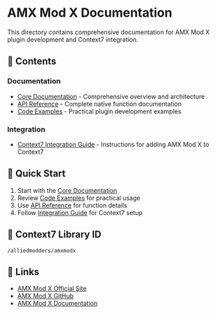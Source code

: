 # AMX Mod X Documentation

This directory contains comprehensive documentation for AMX Mod X plugin development and Context7 integration.

## 📁 Contents

### Documentation
- [Core Documentation](documentation/amxmodx_context7_documentation.md) - Comprehensive overview and architecture
- [API Reference](documentation/amxmodx_api_reference.md) - Complete native function documentation
- [Code Examples](documentation/amxmodx_code_examples.md) - Practical plugin development examples

### Integration
- [Context7 Integration Guide](integration/context7_integration_guide.md) - Instructions for adding AMX Mod X to Context7

## 🚀 Quick Start

1. Start with the [Core Documentation](documentation/amxmodx_context7_documentation.md)
2. Review [Code Examples](documentation/amxmodx_code_examples.md) for practical usage
3. Use [API Reference](documentation/amxmodx_api_reference.md) for function details
4. Follow [Integration Guide](integration/context7_integration_guide.md) for Context7 setup

## 📖 Context7 Library ID

`/alliedmodders/amxmodx`

## 🔗 Links

- [AMX Mod X Official Site](https://www.amxmodx.org/)
- [AMX Mod X GitHub](https://github.com/alliedmodders/amxmodx)
- [AMX Mod X Documentation](https://www.amxmodx.org/doc/)
